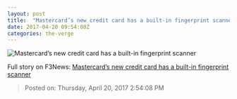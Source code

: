 ```yaml
---
layout: post
title:  "Mastercard’s new credit card has a built-in fingerprint scanner"
date: 2017-04-20 09:54:08Z
categories: the-verge
---
```


![Mastercard’s new credit card has a built-in fingerprint scanner](https://cdn0.vox-cdn.com/thumbor/_XfaDOacpRx7zoHRDRXyJCUJ0IE=/0x432:682x816/1600x900/cdn0.vox-cdn.com/uploads/chorus_image/image/54355537/biometric_ard.0.jpg)




Full story on F3News: [Mastercard’s new credit card has a built-in fingerprint scanner](http://www.f3nws.com/n/B4BFmG)

> Posted on: Thursday, April 20, 2017 2:54:08 PM
